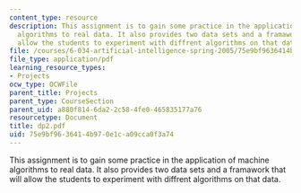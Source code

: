 ```yaml
---
content_type: resource
description: This assignment is to gain some practice in the application of machine
  algorithms to real data. It also provides two data sets and a framawork that will
  allow the students to experiment with diffrent algorithms on that data.
file: /courses/6-034-artificial-intelligence-spring-2005/75e9bf9636414b970e1ca09cca0f3a74_dp2.pdf
file_type: application/pdf
learning_resource_types:
- Projects
ocw_type: OCWFile
parent_title: Projects
parent_type: CourseSection
parent_uid: a880f814-6da2-2c58-4fe0-465835177a76
resourcetype: Document
title: dp2.pdf
uid: 75e9bf96-3641-4b97-0e1c-a09cca0f3a74
---
```

This assignment is to gain some practice in the application of machine algorithms to real data. It also provides two data sets and a framawork that will allow the students to experiment with diffrent algorithms on that data.

